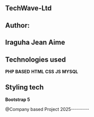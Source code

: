 ## TechWave-Ltd 

## Author: 


**Iraguha Jean Aime**
----------------------

## Technologies used

**PHP BASED**
**HTML**
**CSS**
**JS**
**MYSQL**
## Styling tech
**Bootstrap 5**


@Company based Project 2025---------